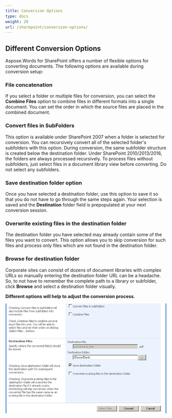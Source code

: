 ```yaml
---
title: Conversion Options
type: docs
weight: 20
url: /sharepoint/conversion-options/
---
```


## **Different Conversion Options**

Aspose.Words for SharePoint offers a number of flexible options for converting documents. The following options are available during conversion setup:

### **File concatenation**

If you select a folder or multiple files for conversion, you can select the **Combine Files** option to combine files in different formats into a single document. You can set the order in which the source files are placed in the combined document.

### **Convert files in SubFolders**

This option is available under SharePoint 2007 when a folder is selected for conversion. You can recursively convert all of the selected folder's subfolders with this option. During conversion, the same subfolder structure is created below the destination folder. Under SharePoint 2010/2013/2016, the folders are always processed recursively. To process files without subfolders, just select files in a document library view before converting. Do not select any subfolders.

### **Save destination folder option**

Once you have selected a destination folder, use this option to save it so that you do not have to go through the same steps again. Your selection is saved and the **Destination** folder field is prepopulated at your next conversion session.

### **Overwrite existing files in the destination folder**

The destination folder you have selected may already contain some of the files you want to convert. This option allows you to skip conversion for such files and process only files which are not found in the destination folder.

### **Browse for destination folder**

Corporate sites can consist of dozens of document libraries with complex URLs so manually entering the destination folder URL can be a headache. So, to not have to remember the complete path to a library or subfolder, click **Browse** and select a destination folder visually. 



**Different options will help to adjust the conversion process.** 

![todo:image_alt_text](conversion-options_1.png)

